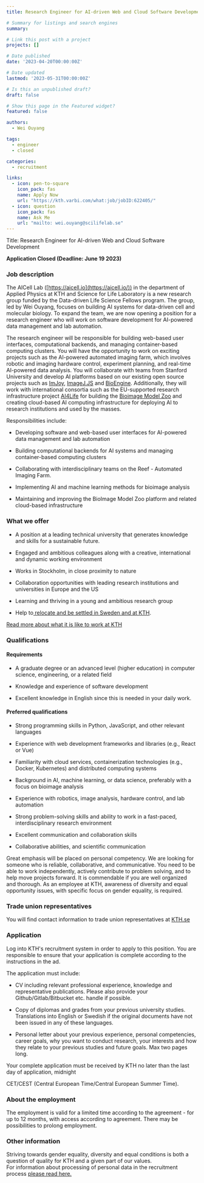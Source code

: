 ```yaml
---
title: Research Engineer for AI-driven Web and Cloud Software Development

# Summary for listings and search engines
summary: 

# Link this post with a project
projects: []

# Date published
date: '2023-04-20T00:00:00Z'

# Date updated
lastmod: '2023-05-31T00:00:00Z'

# Is this an unpublished draft?
draft: false

# Show this page in the Featured widget?
featured: false

authors:
  - Wei Ouyang

tags:
  - engineer
  - closed

categories:
  - recruitment

links:
  - icon: pen-to-square
    icon_pack: fas
    name: Apply Now
    url: "https://kth.varbi.com/what:job/jobID:622405/"
  - icon: question
    icon_pack: fas
    name: Ask Me
    url: "mailto: wei.ouyang@scilifelab.se"
---
```

Title:  Research Engineer for AI-driven Web and Cloud Software Development

**Application Closed (Deadline: June 19 2023)**


### Job description

The AICell Lab ([https://aicell.io](https://aicell.io/)) in the department of Applied Physics at KTH and Science for Life Laboratory is a new research group funded by the Data-driven Life Science Fellows program. The group, led by Wei Ouyang, focuses on building AI systems for data-driven cell and molecular biology. To expand the team, we are now opening a position for a research engineer who will work on software development for AI-powered data management and lab automation.

The research engineer will be responsible for building web-based user interfaces, computational backends, and managing container-based computing clusters. You will have the opportunity to work on exciting projects such as the AI-powered automated imaging farm, which involves robotic and imaging hardware control, experiment planning, and real-time AI-powered data analysis. You will collaborate with teams from Stanford University and develop AI platforms based on our existing open source projects such as [ImJoy](https://imjoy.io/#/), [ImageJ.JS](https://github.com/imjoy-team/imagej.js) and [BioEngine](https://aicell.io/project/bioengine/). Additionally, they will work with international consortia such as the EU-supported research infrastructure project [AI4Life](https://ai4life.eurobioimaging.eu/) for building the [Bioimage Model Zoo](https://bioimage.io/) and creating cloud-based AI computing infrastructure for deploying AI to research institutions and used by the masses.

Responsibilities include:

-   Developing software and web-based user interfaces for AI-powered data management and lab automation

-   Building computational backends for AI systems and managing container-based computing clusters

-   Collaborating with interdisciplinary teams on the Reef - Automated Imaging Farm.

-   Implementing AI and machine learning methods for bioimage analysis

-   Maintaining and improving the BioImage Model Zoo platform and related cloud-based infrastructure

### What we offer 

-   A position at a leading technical university that generates knowledge and skills for a sustainable future.

-   Engaged and ambitious colleagues along with a creative, international and dynamic working environment

-   Works in Stockholm, in close proximity to nature

-   Collaboration opportunities with leading research institutions and universities in Europe and the US

-   Learning and thriving in a young and ambitious research group

-   Help to[ relocate and be settled in Sweden and at KTH](https://www.kth.se/en/om/work-at-kth/relocation).

[Read more about what it is like to work at KTH](https://www.kth.se/en/om/work-at-kth/kth-your-future-workplace-1.49050)

### Qualifications

#### Requirements

-   A graduate degree or an advanced level (higher education) in computer science, engineering, or a related field

-   Knowledge and experience of software development

-   Excellent knowledge in English since this is needed in your daily work.

#### Preferred qualifications

-   Strong programming skills in Python, JavaScript, and other relevant languages

-   Experience with web development frameworks and libraries (e.g., React or Vue)

-   Familiarity with cloud services, containerization technologies (e.g., Docker, Kubernetes) and distributed computing systems

-   Background in AI, machine learning, or data science, preferably with a focus on bioimage analysis

-   Experience with robotics, image analysis, hardware control, and lab automation

-   Strong problem-solving skills and ability to work in a fast-paced, interdisciplinary research environment

-   Excellent communication and collaboration skills

-   Collaborative abilities, and scientific communication

Great emphasis will be placed on personal competency. We are looking for someone who is reliable, collaborative, and communicative. You need to be able to work independently, actively contribute to problem solving, and to help move projects forward. It is commendable if you are well organized and thorough. As an employee at KTH, awareness of diversity and equal opportunity issues, with specific focus on gender equality, is required.

### Trade union representatives

You will find contact information to trade union representatives at [KTH.se](https://intra.kth.se/en/administration/rekrytering/annonsering/fackrepresentanter-1.500898)

### Application

Log into KTH's recruitment system in order to apply to this position. You are responsible to ensure that your application is complete according to the instructions in the ad.

The application must include:

-   CV including relevant professional experience, knowledge and representative publications. Please also provide your Github/Gitlab/Bitbucket etc. handle if possible.

-   Copy of diplomas and grades from your previous university studies. Translations into English or Swedish if the original documents have not been issued in any of these languages.

-   Personal letter about your previous experience, personal competencies, career goals, why you want to conduct research, your interests and how they relate to your previous studies and future goals. Max two pages long.

Your complete application must be received by KTH no later than the last day of application, midnight

CET/CEST (Central European Time/Central European Summer Time).

### About the employment

The employment is valid for a limited time according to the agreement - for up to 12 months, with access according to agreement. There may be possibilities to prolong employment.

### Other information

Striving towards gender equality, diversity and equal conditions is both a question of quality for KTH and a given part of our values.\
For information about processing of personal data in the recruitment process [please read here.](https://www.kth.se/en/om/work-at-kth/processing-of-personal-data-in-the-recruitment-process-1.823440)
